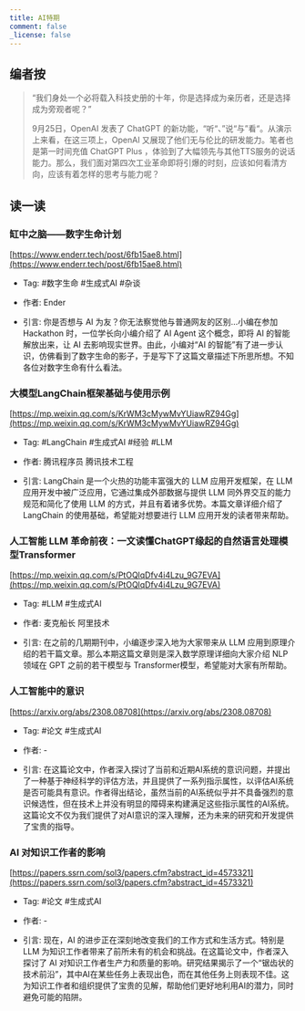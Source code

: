 ```yaml
---
title: AI特期
comment: false
_license: false
---
```


## 编者按

> “我们身处一个必将载入科技史册的十年，你是选择成为亲历者，还是选择成为旁观者呢？”
>
> 9月25日，OpenAI 发表了 ChatGPT 的新功能，“听“、”说“与”看“。从演示上来看，在这三项上，OpenAI 又展现了他们无与伦比的研发能力。笔者也是第一时间充值 ChatGPT Plus ，体验到了大幅领先与其他TTS服务的说话能力。那么，我们面对第四次工业革命即将引爆的时刻，应该如何看清方向，应该有着怎样的思考与能力呢？

## 读一读

### 缸中之脑——数字生命计划

[https://www.enderr.tech/post/6fb15ae8.html](https://www.enderr.tech/post/6fb15ae8.html)

- Tag: #数字生命 #生成式AI #杂谈

- 作者: Ender

- 引言:  你是否想与 AI 为友？你无法察觉他与普通网友的区别…小编在参加 Hackathon 时，一位学长向小编介绍了 AI Agent 这个概念，即将 AI 的智能解放出来，让 AI 去影响现实世界。由此，小编对“AI 的智能”有了进一步认识，仿佛看到了数字生命的影子，于是写下了这篇文章描述下所思所想。不知各位对数字生命有什么看法。

### 大模型LangChain框架基础与使用示例

[https://mp.weixin.qq.com/s/KrWM3cMywMvYUiawRZ94Gg](https://mp.weixin.qq.com/s/KrWM3cMywMvYUiawRZ94Gg)

- Tag: #LangChain #生成式AI #经验 #LLM

- 作者: 腾讯程序员 腾讯技术工程

- 引言: LangChain 是一个火热的功能丰富强大的 LLM 应用开发框架，在 LLM 应用开发中被广泛应用，它通过集成外部数据与提供 LLM 同外界交互的能力规范和简化了使用 LLM 的方式，并且有着诸多优势。本篇文章详细介绍了 LangChain 的使用基础，希望能对想要进行 LLM 应用开发的读者带来帮助。

### 人工智能 LLM 革命前夜：一文读懂ChatGPT缘起的自然语言处理模型Transformer

[https://mp.weixin.qq.com/s/PtOQlqDfv4i4Lzu_9G7EVA](https://mp.weixin.qq.com/s/PtOQlqDfv4i4Lzu_9G7EVA)

- Tag: #LLM #生成式AI

- 作者: 麦克船长 阿里技术

- 引言: 在之前的几期期刊中，小编逐步深入地为大家带来从 LLM 应用到原理介绍的若干篇文章。那么本期这篇文章则是深入数学原理详细向大家介绍 NLP 领域在 GPT 之前的若干模型与 Transformer模型，希望能对大家有所帮助。

### 人工智能中的意识

[https://arxiv.org/abs/2308.08708](https://arxiv.org/abs/2308.08708)

- Tag: #论文 #生成式AI

- 作者: -

- 引言: 在这篇论文中，作者深入探讨了当前和近期AI系统的意识问题，并提出了一种基于神经科学的评估方法，并且提供了一系列指示属性，以评估AI系统是否可能具有意识。作者得出结论，虽然当前的AI系统似乎并不具备强烈的意识候选性，但在技术上并没有明显的障碍来构建满足这些指示属性的AI系统。这篇论文不仅为我们提供了对AI意识的深入理解，还为未来的研究和开发提供了宝贵的指导。

### AI 对知识工作者的影响

[https://papers.ssrn.com/sol3/papers.cfm?abstract_id=4573321](https://papers.ssrn.com/sol3/papers.cfm?abstract_id=4573321)

- Tag: #论文 #生成式AI

- 作者: -

- 引言: 现在，AI 的进步正在深刻地改变我们的工作方式和生活方式。特别是 LLM 为知识工作者带来了前所未有的机会和挑战。在这篇论文中，作者深入探讨了 AI 对知识工作者生产力和质量的影响。研究结果揭示了一个“锯齿状的技术前沿”，其中AI在某些任务上表现出色，而在其他任务上则表现不佳。这为知识工作者和组织提供了宝贵的见解，帮助他们更好地利用AI的潜力，同时避免可能的陷阱。